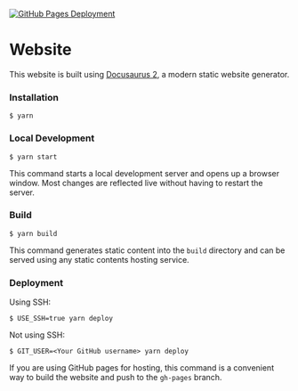 [![GitHub Pages Deployment](https://github.com/ArcaneSanctum/arcanesanctum.github.io/actions/workflows/deploy-to-github-pages.yml/badge.svg)](https://github.com/ArcaneSanctum/arcanesanctum.github.io/actions/workflows/deploy-to-github-pages.yml)

# Website

This website is built using [Docusaurus 2](https://docusaurus.io/), a modern static website generator.

### Installation

```
$ yarn
```

### Local Development

```
$ yarn start
```

This command starts a local development server and opens up a browser window. Most changes are reflected live without having to restart the server.

### Build

```
$ yarn build
```

This command generates static content into the `build` directory and can be served using any static contents hosting service.

### Deployment

Using SSH:

```
$ USE_SSH=true yarn deploy
```

Not using SSH:

```
$ GIT_USER=<Your GitHub username> yarn deploy
```

If you are using GitHub pages for hosting, this command is a convenient way to build the website and push to the `gh-pages` branch.
